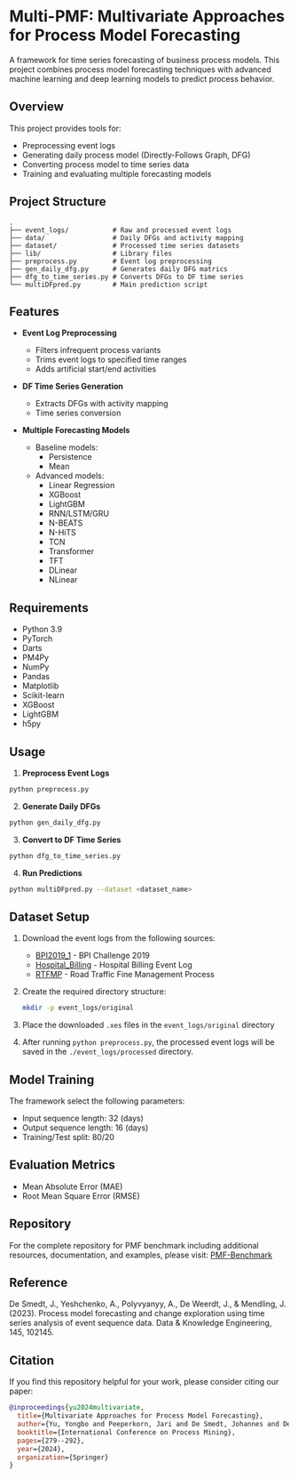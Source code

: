 # Multi-PMF: Multivariate Approaches for Process Model Forecasting

A framework for time series forecasting of business process models. This project combines process model forecasting techniques with advanced machine learning and deep learning models to predict process behavior.

## Overview

This project provides tools for:
- Preprocessing event logs
- Generating daily process model (Directly-Follows Graph, DFG)
- Converting process model to time series data
- Training and evaluating multiple forecasting models

## Project Structure

```
.
├── event_logs/           # Raw and processed event logs
├── data/                 # Daily DFGs and activity mapping
├── dataset/              # Processed time series datasets
├── lib/                  # Library files
├── preprocess.py         # Event log preprocessing
├── gen_daily_dfg.py      # Generates daily DFG matrics
├── dfg_to_time_series.py # Converts DFGs to DF time series
└── multiDFpred.py        # Main prediction script
```

## Features

- **Event Log Preprocessing**
  - Filters infrequent process variants
  - Trims event logs to specified time ranges
  - Adds artificial start/end activities

- **DF Time Series Generation**
  - Extracts DFGs with activity mapping
  - Time series conversion

- **Multiple Forecasting Models**
  - Baseline models:
    - Persistence
    - Mean
  - Advanced models:
    - Linear Regression
    - XGBoost
    - LightGBM
    - RNN/LSTM/GRU
    - N-BEATS
    - N-HiTS
    - TCN
    - Transformer
    - TFT
    - DLinear
    - NLinear

## Requirements

- Python 3.9
- PyTorch
- Darts
- PM4Py
- NumPy
- Pandas
- Matplotlib
- Scikit-learn
- XGBoost
- LightGBM
- h5py

## Usage

1. **Preprocess Event Logs**
```bash
python preprocess.py
```

2. **Generate Daily DFGs**
```bash
python gen_daily_dfg.py
```

3. **Convert to DF Time Series**
```bash
python dfg_to_time_series.py
```

4. **Run Predictions**
```bash
python multiDFpred.py --dataset <dataset_name>
```

## Dataset Setup
1. Download the event logs from the following sources:
   - [BPI2019_1](https://data.4tu.nl/articles/dataset/BPI_Challenge_2019/12715853) - BPI Challenge 2019
   - [Hospital_Billing](https://data.4tu.nl/articles/dataset/Hospital_Billing_-_Event_Log/12705113) - Hospital Billing Event Log
   - [RTFMP](https://data.4tu.nl/articles/dataset/Road_Traffic_Fine_Management_Process/12683249) - Road Traffic Fine Management Process

2. Create the required directory structure:
   ```bash
   mkdir -p event_logs/original
   ```

3. Place the downloaded `.xes` files in the `event_logs/original` directory

4. After running `python preprocess.py`, the processed event logs will be saved in the `./event_logs/processed` directory.

## Model Training

The framework select the following parameters:
- Input sequence length: 32 (days)
- Output sequence length: 16 (days)
- Training/Test split: 80/20

## Evaluation Metrics

- Mean Absolute Error (MAE)
- Root Mean Square Error (RMSE)

## Repository

For the complete repository for PMF benchmark including additional resources, documentation, and examples, please visit:
[PMF-Benchmark](https://github.com/YongboYu/PMF-Benchmark)

## Reference

De Smedt, J., Yeshchenko, A., Polyvyanyy, A., De Weerdt, J., & Mendling, J. (2023). 
Process model forecasting and change exploration using time series analysis of event sequence data. 
Data & Knowledge Engineering, 145, 102145.

## Citation

If you find this repository helpful for your work, please consider citing our paper:

```bibtex
@inproceedings{yu2024multivariate,
  title={Multivariate Approaches for Process Model Forecasting},
  author={Yu, Yongbo and Peeperkorn, Jari and De Smedt, Johannes and De Weerdt, Jochen},
  booktitle={International Conference on Process Mining},
  pages={279--292},
  year={2024},
  organization={Springer}
}
```


